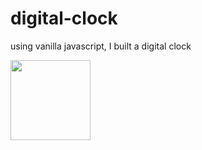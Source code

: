 # digital-clock
using vanilla javascript, I built a digital clock


<img src="C:\Users\ziadm\Desktop\digital-clock.png" width="128"/>

